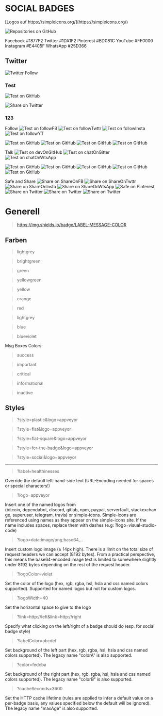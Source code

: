 # SOCIAL BADGES

[Logos auf https://simpleicons.org/](https://simpleicons.org/)

![Repositories on GitHub](https://img.shields.io/badge/Repositories-on%20GitHub-blue?style=social&logo=GitHub)

Facebook  #1877F2
Twitter   #1DA1F2
Pinterest #BD081C
YouTube   #FF0000
Instagram #E4405F
WhatsApp  #25D366





## Twitter 
![Twitter Follow](https://img.shields.io/twitter/follow/w8bot?label=FOLLOWTWT&?&color=blue)



### Test

![Test on GitHub](https://shields.io/badge/Hello-World-red?&style=plastic&logo=GitHub&colorA=blueviolet&colorB=success)

![Share on Twitter](https://img.shields.io/twitter/url?label=SHAREONTWT&url=https://example.com/phpself.php)


### 123

Follow
![Test on followFB](https://shields.io/badge/Hello-World-red?&style=plastic&logo=GitHub&logoColor=123456&colorA=blueviolet&colorB=success)
![Test on followTwttr](https://shields.io/badge/Hello-World-red?&style=plastic&logo=GitHub&logoColor=123456&colorA=blueviolet&colorB=success)
![Test on followInsta](https://shields.io/badge/Hello-World-red?&style=plastic&logo=GitHub&logoColor=123456&colorA=blueviolet&colorB=success)
![Test on followYT](https://shields.io/badge/Hello-World-red?&style=plastic&logo=GitHub&logoColor=123456&colorA=blueviolet&colorB=success)

![Test on GitHub](https://shields.io/badge/Hello-World-red?&style=plastic&logo=GitHub&logoColor=123456&colorA=blueviolet&colorB=success)
![Test on GitHub](https://shields.io/badge/Hello-World-red?&style=plastic&logo=GitHub&logoColor=123456&colorA=blueviolet&colorB=success)
![Test on GitHub](https://shields.io/badge/Hello-World-red?&style=plastic&logo=GitHub&logoColor=123456&colorA=blueviolet&colorB=success)
![Test on GitHub](https://shields.io/badge/Hello-World-red?&style=plastic&logo=GitHub&logoColor=123456&colorA=blueviolet&colorB=success)

Talk
![Test on devOnGitHub](https://shields.io/badge/Hello-World-red?&style=plastic&logo=GitHub&logoColor=123456&colorA=blueviolet&colorB=success)
![Test on chatOnGitter](https://shields.io/badge/Hello-World-red?&style=plastic&logo=GitHub&logoColor=123456&colorA=blueviolet&colorB=success)
![Test on chatOnWtsApp](https://shields.io/badge/Hello-World-red?&style=plastic&logo=GitHub&logoColor=123456&colorA=blueviolet&colorB=success)

![Test on GitHub](https://shields.io/badge/Hello-World-red?&style=plastic&logo=GitHub&logoColor=123456&colorA=blueviolet&colorB=success)
![Test on GitHub](https://shields.io/badge/Hello-World-red?&style=plastic&logo=GitHub&logoColor=123456&colorA=blueviolet&colorB=success)
![Test on GitHub](https://shields.io/badge/Hello-World-red?&style=plastic&logo=GitHub&logoColor=123456&colorA=blueviolet&colorB=success)
![Test on GitHub](https://shields.io/badge/Hello-World-red?&style=plastic&logo=GitHub&logoColor=123456&colorA=blueviolet&colorB=success)
![Test on GitHub](https://shields.io/badge/Hello-World-red?&style=plastic&logo=GitHub&logoColor=123456&colorA=blueviolet&colorB=success)

Safe and Share
![Share on ShareOnFB](https://img.shields.io/twitter/url?label=SHAREONTWT&url=https://example.com/phpself.php)
![Share on ShareOnTwttr](https://img.shields.io/twitter/url?label=SHAREONTWT&url=https://example.com/phpself.php)
![Share on ShareOnInsta](https://img.shields.io/twitter/url?label=SHAREONTWT&url=https://example.com/phpself.php)
![Share on ShareOnWtsApp](https://img.shields.io/twitter/url?label=SHAREONTWT&url=https://example.com/phpself.php)
![Safe on Pinterest](https://img.shields.io/twitter/url?label=SHAREONTWT&url=https://example.com/phpself.php)
![Share on Twitter](https://img.shields.io/twitter/url?label=SHAREONTWT&url=https://example.com/phpself.php)
![Share on Twitter](https://img.shields.io/twitter/url?label=SHAREONTWT&url=https://example.com/phpself.php)
![Share on Twitter](https://img.shields.io/twitter/url?label=SHAREONTWT&url=https://example.com/phpself.php)


















# Generell

> https://img.shields.io/badge/LABEL-MESSAGE-COLOR

## Farben

> lightgrey

> brightgreen

> green

> yellowgreen

> yellow

> orange

> red

> lightgrey

> blue

> blueviolet

Msg Boxes Colors:

> success

> important

> critical

> informational

> inactive


## Styles

> ?style=plastic&logo=appveyor

> ?style=flat&logo=appveyor

> ?style=flat-square&logo=appveyor

> ?style=for-the-badge&logo=appveyor

> ?style=social&logo=appveyor


---


> ?label=healthinesses

Override the default left-hand-side text (URL-Encoding needed for spaces or special characters!)


> ?logo=appveyor

Insert one of the named logos from (bitcoin, dependabot, discord, gitlab, npm, paypal, serverfault, stackexchange, superuser, telegram, travis) or simple-icons. Simple-icons are referenced using names as they appear on the simple-icons site. If the name includes spaces, replace them with dashes (e.g: ?logo=visual-studio-code)


> ?logo=data:image/png;base64,…

Insert custom logo image (≥ 14px high). There is a limit on the total size of request headers we can accept (8192 bytes). From a practical perspective, this means the base64-encoded image text is limited to somewhere slightly under 8192 bytes depending on the rest of the request header.


> ?logoColor=violet

Set the color of the logo (hex, rgb, rgba, hsl, hsla and css named colors supported). Supported for named logos but not for custom logos.


> ?logoWidth=40

Set the horizontal space to give to the logo


> ?link=http://left&link=http://right

Specify what clicking on the left/right of a badge should do (esp. for social badge style)


> ?labelColor=abcdef

Set background of the left part (hex, rgb, rgba, hsl, hsla and css named colors supported). The legacy name "colorA" is also supported.


> ?color=fedcba

Set background of the right part (hex, rgb, rgba, hsl, hsla and css named colors supported). The legacy name "colorB" is also supported.


> ?cacheSeconds=3600

Set the HTTP cache lifetime (rules are applied to infer a default value on a per-badge basis, any values specified below the default will be ignored). The legacy name "maxAge" is also supported.


